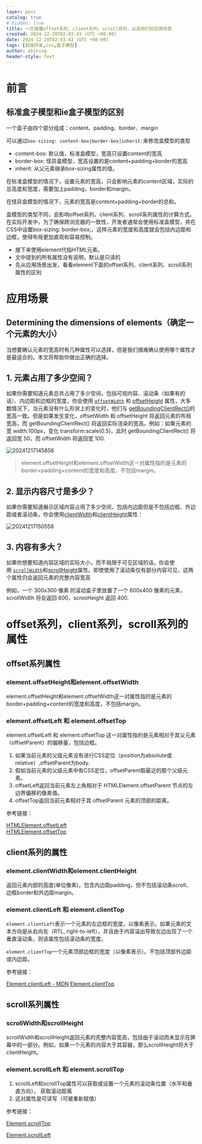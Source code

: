 ```yaml
---
layer: post
catalog: true
# hidden: true
title: 一文搞懂offset系列、client系列、scroll系列，以及他们的应用场景
created: 2024-12-20T02:03:43 (UTC +08:00)
date: 2024-12-20T02:03:43 (UTC +08:00)
tags: [前端开发,css,盒子模型]
author: abining
header-style: text
---
```



# 前言

## 标准盒子模型和ie盒子模型的区别
一个盒子由四个部分组成：content、padding、border、margin

可以通过`box-sizing: content-box|border-box|inherit:`来修改盒模型的类型
- content-box: 默认值，标准盒模型，宽高只设置content的宽高
- border-box: 怪异盒模型，宽高设置的是content+padding+border的宽高
- inherit: 从父元素继承box-sizing属性的值。

在标准盒模型的情况下，设置元素的宽高，只会影响元素的content区域，实际的总高度和宽度，需要加上padding，border和margin。

在怪异盒模型的情况下，元素的宽高是content+padding+border的总和。

盒模型的类型不同，会影响offset系列、client系列、scroll系列属性的计算方式。
在实际开发中，为了确保跨浏览器的一致性，开发者通常会使用标准盒模型，并在CSS中设置box-sizing: border-box;，这样元素的宽度和高度就会包括内边距和边框，使得布局更加直观和容易控制。


- 接下来使用element代指HTML元素。
- 文中提到的所有属性没有说明，默认是只读的
- 先从应用场景出发，看看element下面的offset系列、client系列、scroll系列属性的区别

# 应用场景

## Determining the dimensions of elements（确定一个元素的大小）

当想要确认元素的宽高时有几种属性可以选择，但是我们很难确认使用哪个属性才是最适合的。本文将帮助你做出正确的选择。

## 1. 元素占用了多少空间？

如果你需要知道元素总共占用了多少空间，包括可视内容、滚动条（如果有的话）、内边距和边框的宽度，你会使用 [`offsetWidth`](https://developer.mozilla.org/en-US/docs/Web/API/HTMLElement/offsetWidth "此页面目前仅提供英文版本") 和 [offsetHeight](https://developer.mozilla.org/en-US/docs/Web/API/HTMLElement/offsetHeight "此页面目前仅提供英文版本") 属性，大多数情况下，当元素没有什么形状上的变化时，他们与 [getBoundingClientRect()](https://developer.mozilla.org/en-US/docs/Web/API/Element/getBoundingClientRect "此页面目前仅提供英文版本")的宽高一致。但是如果发生变化，offsetWidth 和 offsetHeight 将返回元素的布局宽高，而 getBoundingClientRect() 将返回实际渲染的宽高。例如：如果元素的宽 width:100px，变化 transform:scale(0.5)，此时 getBoundingClientRect() 将返回宽 50，而 offsetWidth 将返回宽 100.

![20241217145856](https://s2.loli.net/2024/12/17/KROFq23CY8uDfa5.png)

> element.offsetHeight和element.offsetWidth这一对属性指的是元素的border+padding+content的宽度和高度，不包括margin。

## 2. 显示内容尺寸是多少？

如果你需要知道展示区域内容占用了多少空间，包括内边距但是不包括边框、外边距或者滚动条，你会使用[clientWidth](https://developer.mozilla.org/zh-CN/docs/Web/API/Element/clientWidth)和[clientHeight](https://developer.mozilla.org/zh-CN/docs/Web/API/Element/clientHeight)属性：



![20241217150558](https://s2.loli.net/2024/12/17/DKTPupsQdJZL3Ea.png)


## 3. 内容有多大？
如果你想要知道内容区域的实际大小，而不局限于可见区域的话，你会使用 [`scrollWidth`](https://developer.mozilla.org/en-US/docs/Web/API/Element/scrollWidth "此页面目前仅提供英文版本")和[scrollHeight](https://developer.mozilla.org/zh-CN/docs/Web/API/Element/scrollHeight)属性。即使使用了滚动条仅有部分内容可见，这两个属性仍会返回元素的完整内容宽高

例如，一个 300x300 像素 的滚动盒子里放置了一个 600x400 像素的元素，scrollWidth 将会返回 600，scrooHeight 返回 400.

# offset系列，client系列，scroll系列的属性
## offset系列属性
<!-- 获取偏移以及边框 -->
### element.offsetHeight和element.offsetWidth
element.offsetHeight和element.offsetWidth这一对属性指的是元素的border+padding+content的宽度和高度，不包括margin。

### element.offsetLeft 和 element.offsetTop
element.offsetLeft 和 element.offsetTop 这一对属性指的是元素相对于其父元素（offsetParent）的偏移量，包括边框。
1. 如果当前元素的父级元素没有进行CSS定位（position为absolute或relative）,offsetParent为body.
2. 假如当前元素的父级元素中有CSS定位，offsetParent取最近的那个父级元素。
3. offsetLeft返回当前元素左上角相对于 HTMLElement.offsetParent 节点的左边界偏移的像素值。
4. offsetTop返回当前元素相对于其 offsetParent 元素的顶部的距离。

参考链接：

[HTMLElement.offsetLeft](https://developer.mozilla.org/zh-CN/docs/Web/API/HTMLElement/offsetLeft)  
[HTMLElement.offsetTop](https://developer.mozilla.org/zh-CN/docs/Web/API/HTMLElement/offsetTop)

## client系列的属性
### element.clientWidth和element.clientHeight
返回元素内部的高度(单位像素)，包含内边距padding，但不包括滚动条scroll、边框border和外边距margin。

### element.clientLeft 和 element.clientTop
`element.clientLeft`表示一个元素的左边框的宽度，以像素表示。如果元素的文本方向是从右向左（RTL, right-to-left），并且由于内容溢出导致左边出现了一个垂直滚动条，则该属性包括滚动条的宽度。

`element.clientTop`一个元素顶部边框的宽度（以像素表示）。不包括顶部外边距或内边距。

参考链接：

[Element.clientLeft - MDN](https://developer.mozilla.org/zh-CN/docs/Web/API/Element/clientLeft)
[Element.clientTop](https://developer.mozilla.org/zh-CN/docs/Web/API/Element/clientTop)


## scroll系列属性
### scrollWidth和scrollHeight
scrollWidth和scrollHeight返回元素的完整内容宽高，包括由于滚动而未显示在屏幕中的一部分。例如，如果一个元素的内容大于其容器，那么scrollHeight将大于clientHeight。

### element.scrollLeft 和 element.scrollTop
1. scrollLeft和scrollTop属性可以获取或设置一个元素的滚动条位置（水平和垂直方向）。
获取滚动距离
2. 这对属性是可读写（可被重新赋值） 

参考链接：

[Element.scrollTop](https://developer.mozilla.org/zh-CN/docs/Web/API/Element/scrollTop)

[Element.scrollLeft](https://developer.mozilla.org/zh-CN/docs/Web/API/Element/scrollLeft)



